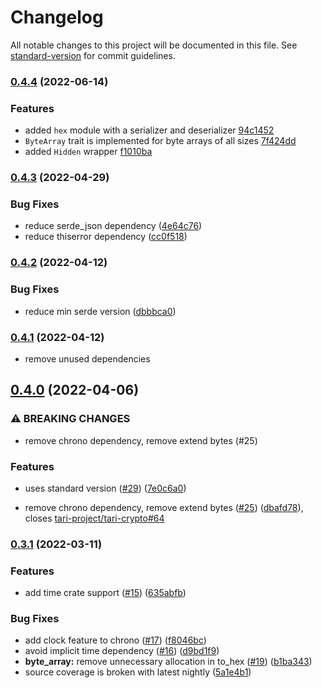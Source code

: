 # Changelog

All notable changes to this project will be documented in this file. See [standard-version](https://github.com/conventional-changelog/standard-version) for commit guidelines.

### [0.4.4](https://github.com/tari-project/tari_utilities/compare/v0.4.3...v0.4.4) (2022-06-14)


### Features

* added `hex` module with a serializer and deserializer [94c1452](https://github.com/tari-project/tari_utilities/commit/94c1452c64bebc74733c43c92cd9b4fb3651ab02)
* `ByteArray` trait is implemented for byte arrays of all sizes [7f424dd](https://github.com/tari-project/tari_utilities/commit/7f424ddbc234b62f1564cc91e79692a095d32463)
* added `Hidden` wrapper [f1010ba](https://github.com/tari-project/tari_utilities/commit/f1010bab437c74941d0680b21d6f95fd9d10cc8c)

### [0.4.3](https://github.com/tari-project/tari_utilities/compare/v0.4.2...v0.4.3) (2022-04-29)


### Bug Fixes

* reduce serde_json dependency ([4e64c76](https://github.com/tari-project/tari_utilities/commit/4e64c76adccc9692099f5371129d136964fa7194))
* reduce thiserror dependency ([cc0f518](https://github.com/tari-project/tari_utilities/commit/cc0f518e47b8b01cad3c2628986904a46bd59aac))

### [0.4.2](https://github.com/tari-project/tari_utilities/compare/v0.4.1...v0.4.2) (2022-04-12)


### Bug Fixes

* reduce min serde version ([dbbbca0](https://github.com/tari-project/tari_utilities/commit/dbbbca0f2de3c6b1c1bef71eafa29de857c0a1a8))

### [0.4.1](https://github.com/tari-project/tari_utilities/compare/v0.4.0...v0.4.1) (2022-04-12)

* remove unused dependencies

## [0.4.0](https://github.com/tari-project/tari_utilities/compare/v0.3.1...v0.4.0) (2022-04-06)


### ⚠ BREAKING CHANGES

* remove chrono dependency, remove extend bytes (#25)

### Features

* uses standard version ([#29](https://github.com/tari-project/tari_utilities/issues/29)) ([7e0c6a0](https://github.com/tari-project/tari_utilities/commit/7e0c6a08b233be21709cba0436b1eff090c14f4a))


* remove chrono dependency, remove extend bytes ([#25](https://github.com/tari-project/tari_utilities/issues/25)) ([dbafd78](https://github.com/tari-project/tari_utilities/commit/dbafd7827896db3365c5a13e6823c96e4c941ef6)), closes [tari-project/tari-crypto#64](https://github.com/tari-project/tari-crypto/issues/64)

### [0.3.1](https://github.com/tari-project/tari_utilities/compare/v0.3.0...v0.3.1) (2022-03-11)


### Features

* add time crate support ([#15](https://github.com/tari-project/tari_utilities/issues/15)) ([635abfb](https://github.com/tari-project/tari_utilities/commit/635abfba9597a62e7a5dd486f90292724176f9a7))

### Bug Fixes

* add clock feature to chrono ([#17](https://github.com/tari-project/tari_utilities/issues/17)) ([f8046bc](https://github.com/tari-project/tari_utilities/commit/f8046bce7a995c63cc298f214330f0c992cf6fc6))
* avoid implicit time dependency ([#16](https://github.com/tari-project/tari_utilities/issues/16)) ([d9bd1f9](https://github.com/tari-project/tari_utilities/commit/d9bd1f9924eb180866f6b0b86309d945c33bf620))
* **byte_array:** remove unnecessary allocation in to_hex ([#19](https://github.com/tari-project/tari_utilities/issues/19)) ([b1ba343](https://github.com/tari-project/tari_utilities/commit/b1ba3438e48fc8f4136a6857e38ea0e32af5ecb1))
* source coverage is broken with latest nightly ([5a1e4b1](https://github.com/tari-project/tari_utilities/commit/5a1e4b1ee58f67ed199a8cfaa4369bad286b4f91))

